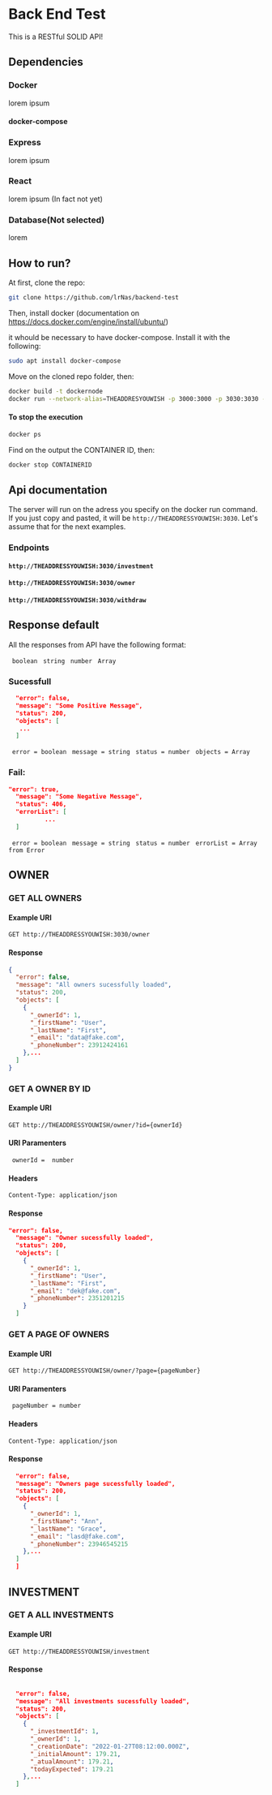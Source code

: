# Back End Test
This is a RESTful SOLID API!
## Dependencies
### Docker
lorem ipsum
#### docker-compose
### Express
lorem ipsum

### React
lorem ipsum (In fact not yet)

### Database(Not selected)
lorem

## How to run?

At first, clone the repo:

```bash
git clone https://github.com/lrNas/backend-test
```
Then, install docker (documentation on https://docs.docker.com/engine/install/ubuntu/)

it whould be necessary to have docker-compose. Install it with the following:

```bash
sudo apt install docker-compose
```

Move on the cloned repo folder, then:

```bash
docker build -t dockernode 
docker run --network-alias=THEADDRESYOUWISH -p 3000:3000 -p 3030:3030 -d THENAMEYOUWISH
```

#### To stop the execution
```bash
docker ps
```
Find on the output the CONTAINER ID, then:
```bash
docker stop CONTAINERID
```

## Api documentation
The server will run on the adress you specify on the docker run command. If you just copy and pasted, it will be `http://THEADDRESSYOUWISH:3030`. Let's assume that for the next examples.

### Endpoints

#### `http://THEADDRESSYOUWISH:3030/investment` 
#### `http://THEADDRESSYOUWISH:3030/owner` 
#### `http://THEADDRESSYOUWISH:3030/withdraw` 
## Response default

All the responses from API have the following format:

` boolean`
` string`
` number`
` Array`

### Sucessfull

```json
  "error": false,
  "message": "Some Positive Message",
  "status": 200,
  "objects": [
   ...
  ]

```
` error = boolean`
` message = string`
` status = number`
` objects = Array`

### Fail:

```json
"error": true,
  "message": "Some Negative Message",
  "status": 406,
  "errorList": [
          ...
  ]
```
` error = boolean`
` message = string`
` status = number`
` errorList = Array from Error`


## OWNER
### GET ALL OWNERS
#### Example URI
`GET http://THEADDRESSYOUWISH:3030/owner`

#### Response
```json
{
  "error": false,
  "message": "All owners sucessfully loaded",
  "status": 200,
  "objects": [
    {
      "_ownerId": 1,
      "_firstName": "User",
      "_lastName": "First",
      "_email": "data@fake.com",
      "_phoneNumber": 23912424161
    },...
  ]
}
```

### GET A OWNER BY ID
#### Example URI
`GET http://THEADDRESSYOUWISH/owner/?id={ownerId}`
#### URI Paramenters
` ownerId =  number`
#### Headers 
`Content-Type: application/json`

#### Response
```json
"error": false,
  "message": "Owner sucessfully loaded",
  "status": 200,
  "objects": [
    {
      "_ownerId": 1,
      "_firstName": "User",
      "_lastName": "First",
      "_email": "dek@fake.com",
      "_phoneNumber": 2351201215
    }
  ]
```
### GET A PAGE OF OWNERS
#### Example URI
`GET http://THEADDRESSYOUWISH/owner/?page={pageNumber}`
#### URI Paramenters
` pageNumber = number`
#### Headers 
`Content-Type: application/json`
#### Response
```json
  "error": false,
  "message": "Owners page sucessfully loaded",
  "status": 200,
  "objects": [
    {
      "_ownerId": 1,
      "_firstName": "Ann",
      "_lastName": "Grace",
      "_email": "lasd@fake.com",
      "_phoneNumber": 23946545215
    },...
  ]
  ]

```
## INVESTMENT

### GET A ALL INVESTMENTS
#### Example URI
`GET http://THEADDRESSYOUWISH/investment`
#### Response
```json

  "error": false,
  "message": "All investments sucessfully loaded",
  "status": 200,
  "objects": [
    {
      "_investmentId": 1,
      "_ownerId": 1,
      "_creationDate": "2022-01-27T08:12:00.000Z",
      "_initialAmount": 179.21,
      "_atualAmount": 179.21,
      "todayExpected": 179.21
    },...
  ]

  


```


